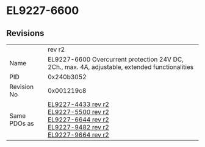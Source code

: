 # EL9227-6600

## Revisions
<table>
<tr>
<td></td>
<td>rev r2</td>
</tr>
<tr>
<td>Name</td>
<td>EL9227-6600 Overcurrent protection 24V DC, 2Ch., max. 4A, adjustable, extended functionalities</td>
</tr>
<tr>
<td>PID</td>
<td>0x240b3052</td>
</tr>
<tr>
<td>Revision No</td>
<td>0x001219c8</td>
</tr>
<tr>
<td>Same PDOs as</td>
<td><a href="EL9227-4433.md">EL9227-4433 rev r2</a><br/><a href="EL9227-5500.md">EL9227-5500 rev r2</a><br/><a href="EL9227-6644.md">EL9227-6644 rev r2</a><br/><a href="EL9227-9482.md">EL9227-9482 rev r2</a><br/><a href="EL9227-9664.md">EL9227-9664 rev r2</a></td>
</tr>
</table>
